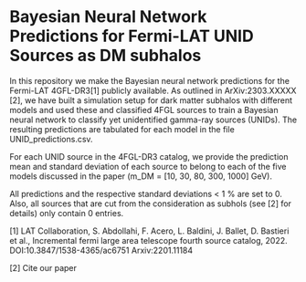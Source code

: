 # Bayesian Neural Network Predictions for Fermi-LAT UNID Sources as DM subhalos

In this repository we make the Bayesian neural network predictions for the Fermi-LAT 4GFL-DR3[1] publicly available. As outlined in ArXiv:2303.XXXXX [2], we have built a simulation setup for dark matter subhalos with different models and used these and classified 4FGL sources to train a Bayesian neural network to classify yet unidentified gamma-ray sources (UNIDs). The resulting predictions are tabulated for each model in the file UNID_predictions.csv.

For each UNID source in the 4FGL-DR3 catalog, we provide the prediction mean and standard deviation of each source to belong to each of the five models discussed in the paper (m_DM = [10, 30, 80, 300, 1000] GeV). 

All predictions and the respective standard deviations < 1 % are set to 0. Also, all sources that are cut from the consideration as subhols (see [2] for details) only contain 0 entries. 

[1] LAT Collaboration, S. Abdollahi, F. Acero, L. Baldini, J. Ballet, D. Bastieri et al., 
    Incremental fermi large area telescope fourth source catalog, 2022. 
    DOI:10.3847/1538-4365/ac6751
    Arxiv:2201.11184

[2] Cite our paper
